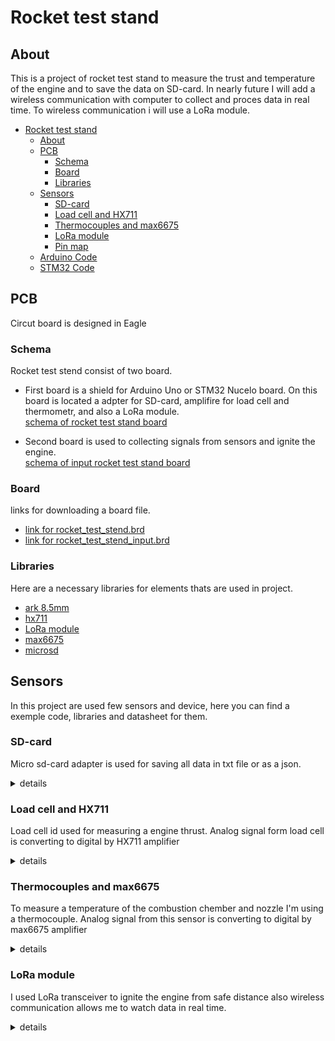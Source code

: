 # Rocket test stand

## About
This is a project of rocket test stand to measure the trust and temperature of the engine and to save the data on SD-card. In nearly future I will add a wireless communication with computer to collect and proces data in real time. To wireless communication i will use a LoRa module.

- [Rocket test stand](#rocket-test-stand)
  * [About](#about)
  *  [PCB](#pcb)
      - [Schema](#schema)
      - [Board](#board)
      - [Libraries](#libraries)
  * [Sensors](#sensors)
      - [SD-card](#sd-card)
      - [Load cell and HX711](#load-cell-and-hx711)
      - [Thermocouples and max6675](#thermocouples-and-max6675)
      - [LoRa module](#lora-module)
      - [Pin map](#pin-map)
  * [Arduino Code](*arduino-code)
  * [STM32 Code](stm32-code)



## PCB
Circut board is designed in Eagle

### Schema
 Rocket test stend consist of two board.
 - First board is a shield for Arduino Uno or STM32 Nucelo board. On this board is located a adpter for SD-card, amplifire for load cell and thermometr, and also a LoRa module.<br/>
[schema of rocket test stand board](https://github.com/WiciuTyraka/Rocket-test-stand/blob/master/PCB/Schema/hamownia.sch)

- Second board is used to collecting signals from sensors and ignite the engine.<br/>
[schema of input rocket test stand board](https://github.com/WiciuTyraka/Rocket-test-stand/blob/master/PCB/Schema/hamownia_output.sch)

### Board
links for downloading a board file.
- [link for rocket_test_stend.brd](https://github.com/WiciuTyraka/Rocket-test-stand/blob/master/PCB/Board/hamownia.brd)
- [link for rocket_test_stend_input.brd](https://github.com/WiciuTyraka/Rocket-test-stand/blob/master/PCB/Board/hamownia_output.brd)

### Libraries
Here are a necessary libraries for elements thats are used in project.
- [ark 8.5mm](https://github.com/WiciuTyraka/Rocket-test-stand/blob/master/PCB/Lib/111_ark_8.5mm.lbr)
- [hx711](https://github.com/WiciuTyraka/Rocket-test-stand/blob/master/PCB/Lib/111_hx711.lbr)
- [LoRa module](https://github.com/WiciuTyraka/Rocket-test-stand/blob/master/PCB/Lib/111_LORA.lbr)
- [max6675](https://github.com/WiciuTyraka/Rocket-test-stand/blob/master/PCB/Lib/111_max6675.lbr)
- [microsd](https://github.com/WiciuTyraka/Rocket-test-stand/blob/master/PCB/Lib/111_microsd.lbr)

## Sensors
In this project are used few sensors and device, here you can find a exemple code, libraries and datasheet for them.

### SD-card
Micro sd-card adapter is used for saving all data in txt file or as a json.
<details>
<summary>details</summary>
</br>

#### Wireing schema
This is the schema for all the wireing with arduino
![alt text](https://github.com/Tyraka/Rocket-test-stand/blob/master/MicroSD%20Card%20Adapter/fritzing_bb.png)

#### Adapter wireing
| MicroSD Card Adapter | Adruino UNO Pin |
|----------------------|----------------:|
|          CS          |        4        |
|          SCK         |        13       |
|          MOSI        |        11       |
|          MISO        |        12       |
|          VCC         |        5V       |
|          GND         |        GND      |

#### Arduino code
[the necessary code is here](https://github.com/Tyraka/Rocket-test-stand/blob/master/MicroSD%20Card%20Adapter/save_to_file.ino)
</details>

### Load cell and HX711
Load cell id used for measuring a engine thrust. Analog signal form load cell is converting to digital by HX711 amplifier
<details>
<summary>details</summary>
</br>
I cant find a datasheet for my chinese load cell so made this table

#### Basic load resistance checks
| Resistance check | Typical 350 Ω |
|------------------|--------------:|
| Ex+ to Ex-       | ~410Ω         |
| S+ to S-         | 350Ω          |
| Ex+ to S+        | ~315Ω         |
| Ex+ to S-        | ~315Ω         |
| Ex- to S+        | ~280Ω         |
| Ex- to S-        | ~280Ω         |

#### Load cell wireing
| HX711 | Load cell |
|-------|----------:|
| E+    | white     |
| E-    | red       |
| S+    | black     |
| S-    | green     |

#### Amplifer schema
This is a schema for all the wireing with arduino
![alt text](https://github.com/Tyraka/Rocket-test-stand/blob/master/Engine%20thrust/amplifier_schema.png "Logo Title Text 1")

#### HX711 library
You can download the necessary library here:
[download](https://halckemy.s3.amazonaws.com/uploads/attachments/392655/HX711-master.zip)

#### Arduino code
All the code necessary for calibration the load cell and measuring the force:
- calibration:
[the code is here](https://github.com/Tyraka/Rocket-test-stand/blob/master/Engine%20thrust/calibration.ino)
- measurment:
[the code is here](https://github.com/Tyraka/Rocket-test-stand/blob/master/Engine%20thrust/measurement.ino)

#### Datasheet
[link](https://circuits4you.com/wp-content/uploads/2016/11/hx711_datasheet_english.pdf)
</details>


### Thermocouples and max6675
To measure a temperature of the combustion chember and nozzle I'm using a thermocouple. Analog signal from this sensor is converting to digital by max6675 amplifier

<details>
<summary>details</summary>
</br>


#### Specifications of max6675
|                        |                    |
|------------------------|-------------------:|
| Suply Voltage          | 3.3 to 5 VDC       |
| Operating Current      | ~50mA              |
| Measurement Range      | 0 - 1024^∘C        |
| Measurement Resolution | +/- 0.25^∘C        |
| Output                 | Uses SPI interface |
| Required sensor        | K Thermocouple     |

#### Thermocouples schema
This is the schema for all the wireing with arduino
![alt text](https://github.com/Tyraka/Stand/blob/master/Engine%20temperature/thermocouples_schema.png)

#### MAX6675 library
You can download the necessary library here:
[download](https://github.com/adafruit/MAX6675-library)

#### Arduino code
Basic code for reading temperature
[the necessary code is here](https://github.com/Tyraka/Rocket-test-stand/blob/master/Engine%20temperature/thermocouples_schema.png)

#### Datasheet
[link](http://henrysbench.capnfatz.com/wp-content/uploads/2015/05/MAX6675-Datasheet.pdf)

</details>



### LoRa module
I used LoRa transceiver to ignite the engine from safe distance also wireless communication allows me to watch data in real time.

<details>
<summary>details</summary>
</br>
The chip I used in project is a RFM95W transceiver.
The  RFM95W transceivers  feature  the  LoRaTM  long range modem that provides ultra-long range spread spectrum communication and high interference immunity whilst minimising current consumption.

#### RFM95W schema
This is the schema for all the wireing with arduino
![alt text]()

#### RFM95W library
You can download the necessary library here:
[download]()

#### Arduino code
Here is a code for a transmiter and reciver(in fact both of them are transceivers) :
- transmiter:
[the code is here]()
- reciver:
[the code is here]()

#### Datasheet
[link]()

</deatils>
